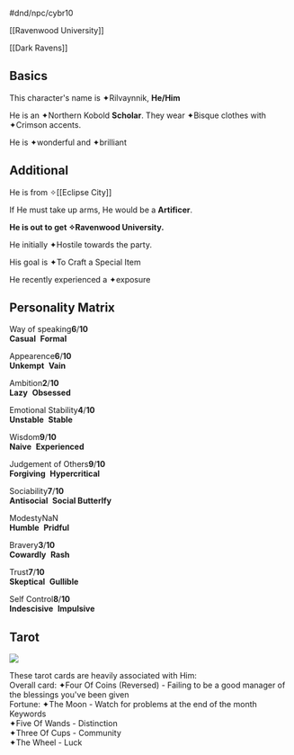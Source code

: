#dnd/npc/cybr10 

[[Ravenwood University]]

[[Dark Ravens]]

## Basics

This character's name is ✦Rilvaynnik, **He/Him**

He is an ✦Northern Kobold **Scholar**. They wear ✦Bisque clothes with ✦Crimson accents.

He is ✦wonderful and ✦brilliant

## Additional

He is from ✧[[Eclipse City]]

If He must take up arms, He would be a **Artificer**.

**He is out to get ✧Ravenwood University.**

He initially ✦Hostile towards the party.

His goal is ✦To Craft a Special Item

He recently experienced a ✦exposure

## Personality Matrix

Way of speaking**6**/**10**  
**Casual**  **Formal**

Appearence**6**/**10**  
**Unkempt**  **Vain**

Ambition**2**/**10**  
**Lazy**  **Obsessed**

Emotional Stability**4**/**10**  
**Unstable**  **Stable**

Wisdom**9**/**10**  
**Naive**  **Experienced**

Judgement of Others**9**/**10**  
**Forgiving**  **Hypercritical**

Sociability**7**/**10**  
**Antisocial**  **Social Butterlfy**

ModestyNaN  
**Humble**  **Pridful**

Bravery**3**/**10**  
**Cowardly**  **Rash**

Trust**7**/**10**  
**Skeptical**  **Gullible**

Self Control**8**/**10**  
**Indescisive**  **Impulsive**

## Tarot

![](https://i.imgur.com/EyCAclD.png)

These tarot cards are heavily associated with Him:  
Overall card: ✦Four Of Coins (Reversed) - Failing to be a good manager of the blessings you've been given  
Fortune: ✦The Moon - Watch for problems at the end of the month  
Keywords  
✦Five Of Wands - Distinction  
✦Three Of Cups - Community  
✦The Wheel - Luck